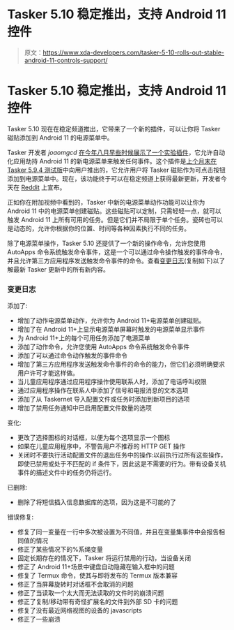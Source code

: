 # Tasker 5.10 稳定推出，支持 Android 11 控件

> 原文：<https://www.xda-developers.com/tasker-5-10-rolls-out-stable-android-11-controls-support/>

# Tasker 5.10 稳定推出，支持 Android 11 控件

Tasker 5.10 现在在稳定频道推出，它带来了一个新的插件，可以让你将 Tasker 磁贴添加到 Android 11 的电源菜单中。

Tasker 开发者 *joaomgcd* [在今年八月早些时候展示了一个实验插件](https://www.xda-developers.com/tasker-test-hijacks-android-11-power-menu/)，它允许自动化应用劫持 Android 11 的新电源菜单来触发任何事件。这个插件是[上个月末在 Tasker 5.9.4 测试版](https://www.xda-developers.com/tasker-5-9-4-beta-adds-support-customizing-android-11-power-menu-controls/)中向用户推出的，它允许用户将 Tasker 磁贴作为可点击按钮添加到电源菜单中。现在，该功能终于可以在稳定频道上获得最新更新，开发者今天在 [Reddit](https://www.reddit.com/r/tasker/comments/j693o5/dev_tasker_5101_now_publicly_availble_power_menu/) 上宣布。

正如你在附加视频中看到的，Tasker 中新的电源菜单动作功能可以让你为 Android 11 中的电源菜单创建磁贴。这些磁贴可以定制，只需轻轻一点，就可以触发 Android 11 上所有可用的任务。但是它们并不局限于单个任务。瓷砖也可以是动态的，允许你根据你的位置、时间等各种因素执行不同的任务。

除了电源菜单操作，Tasker 5.10 还提供了一个新的操作命令，允许您使用 AutoApps 命令系统触发命令事件，这是一个可以通过命令操作触发的事件命令，并且允许第三方应用程序发送触发命令事件的命令。查看[变更日志](https://tasker.joaoapps.com/changes/changes5.10.html)(复制如下)以了解最新 Tasker 更新中的所有新内容。

### 变更日志

添加了:

*   增加了动作电源菜单动作，允许你为 Android 11+电源菜单创建磁贴。
*   增加了在 Android 11+上显示电源菜单屏幕时触发的电源菜单显示事件
*   为 Android 11+上的每个可用任务添加了电源菜单
*   添加了动作命令，允许您使用 AutoApps 命令系统触发命令事件
*   添加了可以通过命令动作触发的事件命令
*   增加了第三方应用程序发送触发命令事件的命令的能力，但它们必须明确要求用户许可才能这样做。
*   当儿童应用程序通过应用程序操作使用联系人时，添加了电话呼叫权限
*   通过应用程序操作在联系人中添加了信号和电报消息的文本选项
*   添加了从 Taskernet 导入配置文件或任务时添加到新项目的选项
*   增加了禁用任务通知中已启用配置文件数量的选项

变化:

*   更改了选择图标的对话框，以便为每个选项显示一个图标
*   如果在儿童应用程序中，不警告用户不推荐的 HTTP GET 操作
*   关闭时不要执行活动配置文件的退出任务中的操作:以前执行过所有这些操作，即使已禁用或处于不匹配的 if 条件下，因此这是不需要的行为。带有设备关机事件的描述文件中的任务仍将运行。

已删除:

*   删除了将短信插入信息数据库的选项，因为这是不可能的了

错误修复:

*   修复了同一变量在一行中多次被设置为不同值，并且在变量集事件中会报告相同值的情况
*   修正了某些情况下的%系绳变量
*   固定长期存在的情况下，Tasker 将运行禁用的行动，当设备关闭
*   修正了 Android 11+场景中键盘自动隐藏在输入框中的问题
*   修复了 Termux 命令，使其与即将发布的 Termux 版本兼容
*   修正了当屏幕旋转时对话框不会取消的问题
*   修正了当读取一个太大而无法读取的文件时的崩溃问题
*   修正了复制/移动带有奇怪扩展名的文件到外部 SD 卡的问题
*   修复了没有最近网络视图的设备的 javascripts
*   修正了一些崩溃